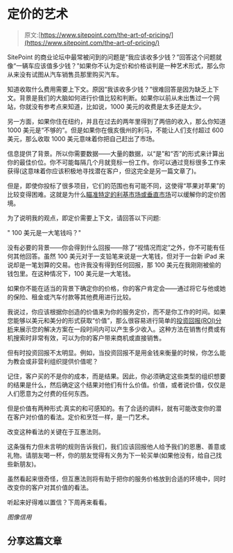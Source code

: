 # 定价的艺术

> 原文:[https://www.sitepoint.com/the-art-of-pricing/](https://www.sitepoint.com/the-art-of-pricing/)

SitePoint 的商业论坛中最常被问到的问题是“我应该收多少钱？”回答这个问题就像“一辆车应该值多少钱？”如果你不认为定价和价格谈判是一种艺术形式，那么你从来没有试图从汽车销售员那里购买汽车。

知道收取什么费用需要上下文。原因“我该收多少钱？”很难回答是因为缺乏上下文。背景是我们的大脑如何进行价值比较和判断。如果你以前从未出售过一个网站，你就没有参考点来知道，比如说，1000 美元的收费是太多还是太少。

另一方面，如果你住在纽约，并且在过去的两年里得到了两倍的收入，那么你知道 1000 美元是“不够的”。但是如果你在俄亥俄州的利马，不能让人们支付超过 600 美元，那么收取 1000 美元意味着你把自己赶出了市场。

信息提供了背景。所以你需要数据——大量的数据，以“是”和“否”的形式来计算出你的最佳价位。你不可能每隔几个月就竞标一份工作。你可以通过竞标很多工作来获得(这意味着你应该积极地寻找潜在客户，但这完全是另一篇文章了)。

但是，即使你投标了很多项目，它们的范围也有可能不同，这使得“苹果对苹果”的比较变得困难。这就是为什么[瞄准特定的利基市场或垂直市场](https://www.sitepoint.com/the-best-kept-secret-to-targeting-a-vertical-market/ "The Best-Kept Secret to Targeting a Vertical Market")可以缓解你的定价困境。

为了说明我的观点，即定价需要上下文，请回答以下问题:

" 100 美元是一大笔钱吗？"

没有必要的背景——你会得到什么回报——除了“视情况而定”之外，你不可能有任何其他回答。虽然 100 美元对于一支铅笔来说是一大笔钱，但对于一台新 iPad 来说却是一笔划算的交易。也许我没有得到任何回报，那 100 美元在我刚刚被偷的钱包里。在这种情况下，100 美元是一大笔钱。

如果你不能在适当的背景下确定你的价格，你的客户肯定会——通过将它与他或她的保险、租金或汽车付款等其他费用进行比较。

我说过，你应该根据你创造的价值来为你的服务定价，而不是你工作的时间。如果您能够以美元和美分的形式获取“价值”，那么很容易进行简单的[投资回报(ROI)分析](https://www.sitepoint.com/sell-like-a-third-grader/ "Sell Like a Third-Grader: How 2 + 2 Equals More Clients")来展示您的解决方案在一段时间内可以产生多少收入。这种方法在销售付费或有机搜索时非常有效，可以为你的客户带来商机或直接销售。

但有时投资回报不太明显。例如，当投资回报不是用金钱来衡量的时候，你怎么能为教会或非营利组织提供价值呢？

记住，客户买的不是你的成本，而是结果。因此，你必须确定这些类型的组织想要的结果是什么，然后确定这个结果对他们有什么价值。价值，或者说价值，仅仅是人们愿意为之付费的任何东西。

但是价值有两种形式:真实的和可感知的。有了合适的调料，就有可能改变你的潜在客户对价值的看法。定价和烹饪一样，是一门艺术。

改变这种看法的关键在于互惠法则。

这条强有力但未言明的规则告诉我们，我们应该回报他人给予我们的恩惠、善意或礼物。请朋友喝一杯，你的朋友觉得有义务为下一轮买单(如果他没有，给自己找些新朋友)。

虽然看起来很奇怪，但互惠法则将有助于把你的服务价格放到合适的环境中，同时改变你的客户对其价值的看法。

听起来好得难以置信？下周再来看看。

*图像信用*

## 分享这篇文章